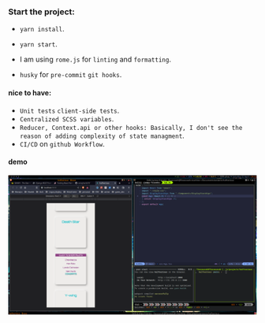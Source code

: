 ### Start the project:

- `yarn install`.
- `yarn start`.

- I am using `rome.js` for `linting` and `formatting`.
- `husky` for `pre-commit` `git hooks`.
#### nice to have:
- `Unit tests` `client-side tests`.
- `Centralized SCSS variables`.
- `Reducer, Context.api or other hooks: Basically, I don't see the reason of adding complexity of state managment`.
- `CI/CD` on `github Workflow`.
#### demo

![demo](demo/demo.png)

